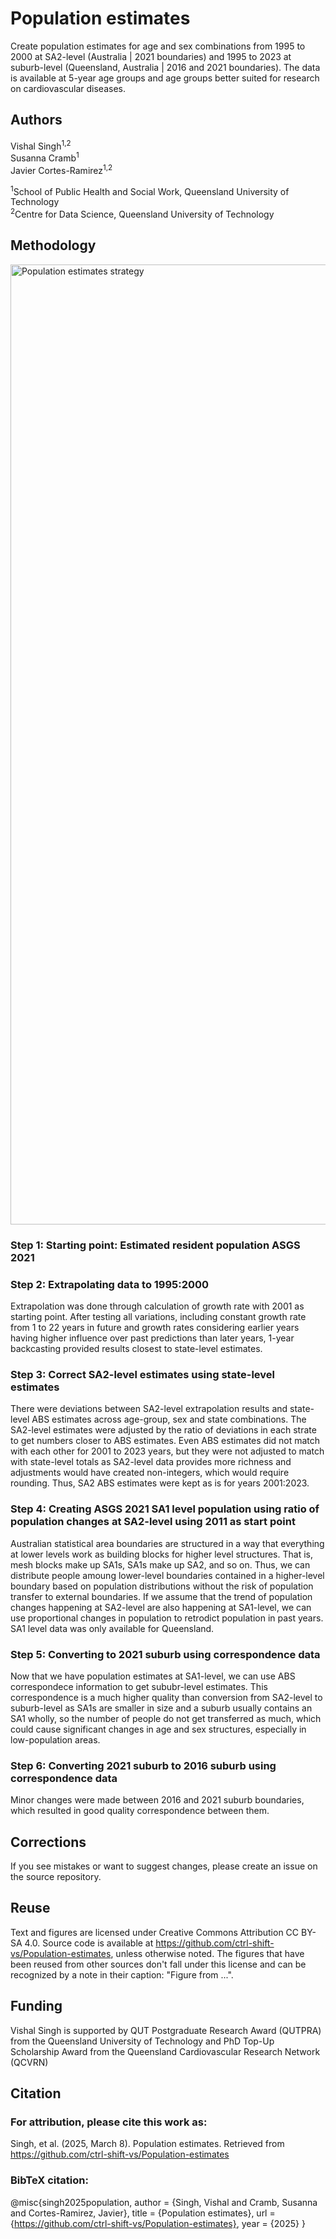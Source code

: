 # Population estimates

Create population estimates for age and sex combinations from 1995 to 2000 at SA2-level (Australia | 2021 boundaries) and 1995 to 2023 at suburb-level (Queensland, Australia | 2016 and 2021 boundaries). The data is available at 5-year age groups and age groups better suited for research on cardiovascular diseases.

## Authors
Vishal Singh<sup>1,2</sup><br>
Susanna Cramb<sup>1</sup><br>
Javier Cortes-Ramirez<sup>1,2</sup>

<sup>1</sup>School of Public Health and Social Work, Queensland University of Technology <br>
<sup>2</sup>Centre for Data Science, Queensland University of Technology

## Methodology

<img width="1536" alt="Population estimates strategy" src="https://github.com/user-attachments/assets/c30ef6ec-687a-4dba-b0a0-0ac935b52b2f" />

### Step 1: Starting point: Estimated resident population ASGS 2021

### Step 2: Extrapolating data to 1995:2000
Extrapolation was done through calculation of growth rate with 2001 as starting point. After testing all variations, including  constant growth rate from 1 to 22 years in future and growth rates considering earlier years having higher influence over past predictions than later years, 1-year backcasting provided results closest to state-level estimates.
### Step 3: Correct SA2-level estimates using state-level estimates
There were deviations between SA2-level extrapolation results and state-level ABS estimates across age-group, sex and state combinations. The SA2-level estimates were adjusted by the ratio of deviations in each strate to get numbers closer to ABS estimates.
Even ABS estimates did not match with each other for 2001 to 2023 years, but they were not adjusted to match with state-level totals as SA2-level data provides more richness and adjustments would have created non-integers, which would require rounding. Thus, SA2 ABS estimates were kept as is for years 2001:2023.
### Step 4: Creating ASGS 2021 SA1 level population using ratio of population changes at SA2-level using 2011 as start point
Australian statistical area boundaries are structured in a way that everything at lower levels work as building blocks for higher level structures. That is, mesh blocks make up SA1s, SA1s make up SA2, and so on. Thus, we can distribute people amoung lower-level boundaries contained in a higher-level boundary based on population distributions without the risk of population transfer to external boundaries.
If we assume that the trend of population changes happening at SA2-level are also happening at SA1-level, we can use proportional changes in population to retrodict population in past years.
SA1 level data was only available for Queensland.
### Step 5: Converting to 2021 suburb using correspondence data
Now that we have population estimates at SA1-level, we can use ABS correspondece information to get sububr-level estimates. This correspondence is a much higher quality than conversion from SA2-level to suburb-level as SA1s are smaller in size and a suburb usually contains an SA1 wholly, so the number of people do not get transferred as much, which could cause significant changes in age and sex structures, especially in low-population areas.
### Step 6: Converting 2021 suburb to 2016 suburb using correspondence data
Minor changes were made between 2016 and 2021 suburb boundaries, which resulted in good quality correspondence between them.

## Corrections
If you see mistakes or want to suggest changes, please create an issue on the source repository.

## Reuse
Text and figures are licensed under Creative Commons Attribution CC BY-SA 4.0. Source code is available at https://github.com/ctrl-shift-vs/Population-estimates, unless otherwise noted. The figures that have been reused from other sources don't fall under this license and can be recognized by a note in their caption: "Figure from ...".

## Funding
Vishal Singh is supported by QUT Postgraduate Research Award (QUTPRA) from the Queensland University of Technology and PhD Top-Up Scholarship Award from the Queensland Cardiovascular Research Network (QCVRN)

## Citation
### For attribution, please cite this work as:
Singh, et al. (2025, March 8). Population estimates. Retrieved from https://github.com/ctrl-shift-vs/Population-estimates

### BibTeX citation:
@misc{singh2025population,
  author = {Singh, Vishal and Cramb, Susanna and Cortes-Ramirez, Javier},
  title = {Population estimates},
  url = {https://github.com/ctrl-shift-vs/Population-estimates},
  year = {2025}
}
